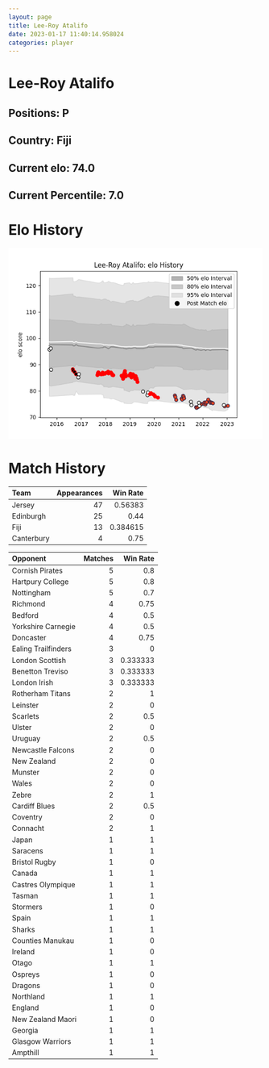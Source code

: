```yaml
---  
layout: page  
title: Lee-Roy Atalifo  
date: 2023-01-17 11:40:14.958024  
categories: player  
---
```

# Lee-Roy Atalifo

## Positions: P

## Country: Fiji

## Current elo: 74.0

## Current Percentile: 7.0

# Elo History


![elo history](history_Lee-RoyAtalifo.png)
# Match History


| Team       |   Appearances |   Win Rate |
|:-----------|--------------:|-----------:|
| Jersey     |            47 |   0.56383  |
| Edinburgh  |            25 |   0.44     |
| Fiji       |            13 |   0.384615 |
| Canterbury |             4 |   0.75     |

| Opponent            |   Matches |   Win Rate |
|:--------------------|----------:|-----------:|
| Cornish Pirates     |         5 |   0.8      |
| Hartpury College    |         5 |   0.8      |
| Nottingham          |         5 |   0.7      |
| Richmond            |         4 |   0.75     |
| Bedford             |         4 |   0.5      |
| Yorkshire Carnegie  |         4 |   0.5      |
| Doncaster           |         4 |   0.75     |
| Ealing Trailfinders |         3 |   0        |
| London Scottish     |         3 |   0.333333 |
| Benetton Treviso    |         3 |   0.333333 |
| London Irish        |         3 |   0.333333 |
| Rotherham Titans    |         2 |   1        |
| Leinster            |         2 |   0        |
| Scarlets            |         2 |   0.5      |
| Ulster              |         2 |   0        |
| Uruguay             |         2 |   0.5      |
| Newcastle Falcons   |         2 |   0        |
| New Zealand         |         2 |   0        |
| Munster             |         2 |   0        |
| Wales               |         2 |   0        |
| Zebre               |         2 |   1        |
| Cardiff Blues       |         2 |   0.5      |
| Coventry            |         2 |   0        |
| Connacht            |         2 |   1        |
| Japan               |         1 |   1        |
| Saracens            |         1 |   1        |
| Bristol Rugby       |         1 |   0        |
| Canada              |         1 |   1        |
| Castres Olympique   |         1 |   1        |
| Tasman              |         1 |   1        |
| Stormers            |         1 |   0        |
| Spain               |         1 |   1        |
| Sharks              |         1 |   1        |
| Counties Manukau    |         1 |   0        |
| Ireland             |         1 |   0        |
| Otago               |         1 |   1        |
| Ospreys             |         1 |   0        |
| Dragons             |         1 |   0        |
| Northland           |         1 |   1        |
| England             |         1 |   0        |
| New Zealand Maori   |         1 |   0        |
| Georgia             |         1 |   1        |
| Glasgow Warriors    |         1 |   1        |
| Ampthill            |         1 |   1        |